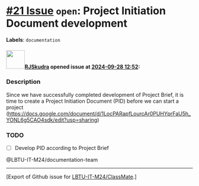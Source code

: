 # [\#21 Issue](https://github.com/LBTU-IT-M24/ClassMate/issues/21) `open`: Project Initiation Document development

**Labels**: `documentation`

#### <img src="https://avatars.githubusercontent.com/u/47944724?v=4" width="50">[RJSkudra](https://github.com/RJSkudra) opened issue at [2024-09-28 12:52](https://github.com/LBTU-IT-M24/ClassMate/issues/21):

### Description

Since we have successfully completed development of Project Brief, it is
time to create a Project Initiation Document (PID) before we can start a
project
(<https://docs.google.com/document/d/1LocPARapfLourcAr0PUHYprFaU5h_YONL6g5CAO4sdk/edit?usp=sharing>)

### TODO

-   ☐ Develop PID according to Project Brief

@LBTU-IT-M24/documentation-team

------------------------------------------------------------------------

\[Export of Github issue for
[LBTU-IT-M24/ClassMate](https://github.com/LBTU-IT-M24/ClassMate).\]
